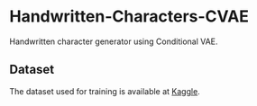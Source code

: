 # Handwritten-Characters-CVAE
Handwritten character generator using Conditional VAE.

## Dataset

The dataset used for training is available at [Kaggle](https://www.kaggle.com/datasets/sachinpatel21/az-handwritten-alphabets-in-csv-format).
